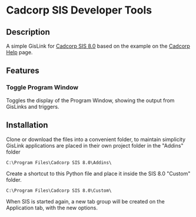 # Cadcorp SIS Developer Tools
## Description
A simple GisLink for [Cadcorp SIS 8.0](https://www.cadcorp.com/products/desktop/) based on the example on the [Cadcorp Help](https://help.cadcorp.com/en/8.0/programming/#Programming_In_Process_Python_GisLink_Application.html%3FTocPath%3DGisLink%7CCreating%2520%2522In-Process%2522%2520GisLink%2520Applications%7C_____2) page.

## Features
### Toggle Program Window
Toggles the display of the Program Window, showing the output from GisLinks and triggers.

## Installation
Clone or download the files into a convenient folder, to maintain simplicity GisLink applications are placed in their own project folder in the "Addins" folder
```
C:\Program Files\Cadcorp SIS 8.0\Addins\
```
Create a shortcut to this Python file and place it inside the SIS 8.0 "Custom" folder.
```
C:\Program Files\Cadcorp SIS 8.0\Custom\
```
When SIS is started again, a new tab group will be created on the Application tab, with the new options.
